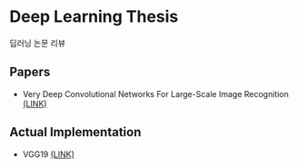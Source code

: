 # Deep Learning Thesis
딥러닝 논문 리뷰   
   
   
## Papers
* Very Deep Convolutional Networks For Large-Scale Image Recognition [(LINK)](https://arxiv.org/pdf/1409.1556.pdf)    
    
    
## Actual Implementation    
* VGG19 [(LINK)](https://github.com/Johyeonje/Deep_Learning_Thesis/blob/master/VGG19_Actual_Implementation.ipynb)
    

